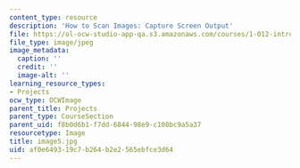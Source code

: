```yaml
---
content_type: resource
description: 'How to Scan Images: Capture Screen Output'
file: https://ol-ocw-studio-app-qa.s3.amazonaws.com/courses/1-012-introduction-to-civil-engineering-design-spring-2002/af0e649319c7b264b2e2565ebfce3d64_image5.jpg
file_type: image/jpeg
image_metadata:
  caption: ''
  credit: ''
  image-alt: ''
learning_resource_types:
- Projects
ocw_type: OCWImage
parent_title: Projects
parent_type: CourseSection
parent_uid: f8b0d6b1-f7dd-6844-98e9-c108bc9a5a37
resourcetype: Image
title: image5.jpg
uid: af0e6493-19c7-b264-b2e2-565ebfce3d64
---
```

